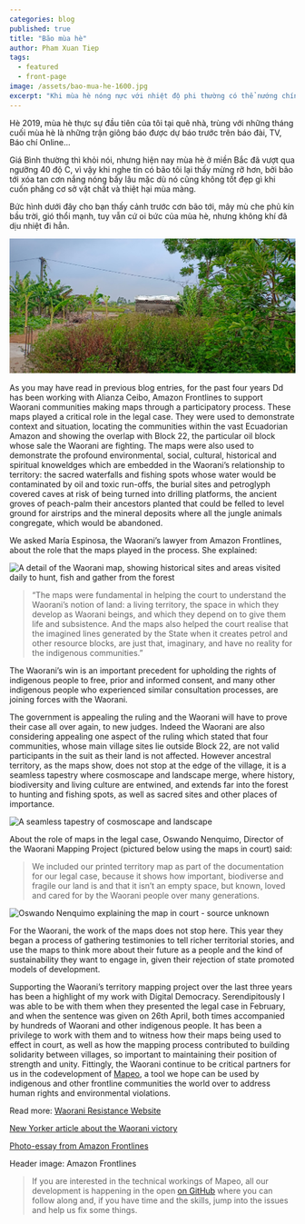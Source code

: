 ```yaml
---
categories: blog
published: true
title: "Bão mùa hè"
author: Pham Xuan Tiep
tags:
  - featured
  - front-page
image: /assets/bao-mua-he-1600.jpg
excerpt: "Khi mùa hè nóng nực với nhiệt độ phi thường có thể nướng chín vạn vật, và khi bạn bất ngờ nhận ra, thà có bão mùa hè còn hơn không có bão."
---
```


Hè 2019, mùa hè thực sự đầu tiên của tôi tại quê nhà, trùng với những tháng cuối mùa hè là những trận giông báo được dự báo trước trên báo đài, TV, Báo chí Online...

Giá Bình thường thì khỏi nói, nhưng hiện nay mùa hè ở miền Bắc đã vượt qua ngưỡng 40 độ C, vì vậy khi nghe tin có bão tôi lại thấy mừng rỡ hơn, bởi bão tới xóa tan cơn nắng nóng bấy lâu mặc dù nó cũng không tốt đẹp gì khi cuốn phăng cơ sở vật chất và thiệt hại mùa màng.


Bức hình dưới đây cho bạn thấy cảnh trước cơn bão tới, mây mù che phủ kín bầu trời, gió thổi mạnh, tuy vẫn cứ oi bức của mùa hè, nhưng không khí đã dịu nhiệt đi hẳn.

<div class="full-width">
<img alt="Trước cơn bão mùa hè" src="/assets/bao-mua-he-1600.jpg">
</div>

As you may have read in previous blog entries, for the past four years Dd has been working with Alianza Ceibo, Amazon Frontlines to support Waorani communities making maps through a participatory process. These maps played a critical role in the legal case. They were used to demonstrate context and situation, locating the communities within the vast Ecuadorian Amazon and showing the overlap with Block 22, the particular oil block whose sale the Waorani are fighting. The maps were also used to demonstrate the profound environmental, social, cultural, historical and spiritual knoweldges which are embedded in the Waorani’s relationship to territory: the sacred waterfalls and fishing spots whose water would be contaminated by oil and toxic run-offs, the burial sites and petroglyph covered caves at risk of being turned into drilling platforms, the ancient groves of peach-palm their ancestors planted that could be felled to level ground for airstrips and the mineral deposits where all the jungle animals congregate, which would be abandoned.

We asked María Espinosa, the Waorani’s lawyer from Amazon Frontlines, about the role that the maps played in the process. She explained:

![A detail of the Waorani map, showing historical sites and areas visited daily to hunt, fish and gather from the forest](/assets/wao-detail-nemonpare.jpg)

>“The maps were fundamental in helping the court to understand the Waorani’s notion of land: a living territory, the space in which they develop as Waorani beings, and which they depend on to give them life and subsistence. And the maps also helped the court realise that the imagined lines generated by the State when it creates petrol and other resource blocks, are just that, imaginary, and have no reality for the indigenous communities.”

The Waorani’s win is an important precedent for upholding the rights of indigenous people to free, prior and informed consent, and many other indigenous people who experienced similar consultation processes, are joining forces with the Waorani.

The government is appealing the ruling and the Waorani will have to prove their case all over again, to new judges. Indeed the Waorani are also considering appealing one aspect of the ruling which stated that four communities, whose main village sites lie outside Block 22, are not valid participants in the suit as their land is not affected. However ancestral territory, as the maps show, does not stop at the edge of the village, it is a seamless tapestry where cosmoscape and landscape merge, where history, biodiversity and living culture are entwined, and extends far into the forest to hunting and fishing spots, as well as sacred sites and other places of importance.  

<div class="full-width">
<img alt="A seamless tapestry of cosmoscape and landscape" src="/assets/wao-community-overlap.jpg">
</div>

About the role of maps in the legal case, Oswando Nenquimo, Director of the Waorani Mapping Project (pictured below using the maps in court) said:

>We included our printed territory map as part of the documentation for our legal case, because it shows how important, biodiverse and fragile our land is and that it isn’t an empty space, but known, loved and cared for by the Waorani people over many generations.

![Oswando Nenquimo explaining the map in court - source unknown](/assets/Waorani-maps-court.jpg)

For the Waorani, the work of the maps does not stop here. This year they began a process of gathering testimonies to tell richer territorial stories, and use the maps to think more about their future as a people and the kind of sustainability they want to engage in, given their rejection of state promoted models of development.

Supporting the Waorani’s territory mapping project over the last three years has been a highlight of my work with Digital Democracy. Serendipitously I was able to be with them when they presented the legal case in February, and when the sentence was given on 26th April, both times accompanied by hundreds of Waorani and other indigenous people. It has been a privilege to work with them and to witness how their maps being used to effect in court, as well as how the mapping process contributed to building solidarity between villages, so important to maintaining their position of strength and unity. Fittingly, the Waorani continue to be critical partners for us in the codevelopment of [Mapeo](https://www.digital-democracy.org/mapeo/), a tool we hope can be used by indigenous and other frontline communities the world over to address human rights and environmental violations.

Read more:
[Waorani Resistance Website](https://waoresist.amazonfrontlines.org/)

[New Yorker article about the Waorani victory](https://www.newyorker.com/news/news-desk/an-uncommon-victory-for-an-indigenous-tribe-in-the-amazon)

[Photo-essay from Amazon Frontlines](https://www.amazonfrontlines.org/chronicles/waoresist-photo-essay/)

Header image: Amazon Frontlines

> If you are interested in the technical workings of Mapeo, all our development is happening in the open [on GitHub](https://github.com/digidem/) where you can follow along and, if you have time and the skills, jump into the issues and help us fix some things.
